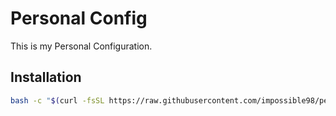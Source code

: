 # Personal Config

This is my Personal Configuration.

## Installation

```bash
bash -c "$(curl -fsSL https://raw.githubusercontent.com/impossible98/personal-config/master/tools/install.sh)"
```
